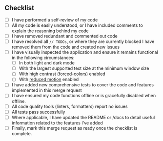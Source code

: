 ## Checklist

- [ ] I have performed a self-review of my code
- [ ] All my code is easily understood, or I have included comments to explain the reasoning behind my code
- [ ] I have removed redundant and commented out code
- [ ] I have resolved all `// TODOs`, or where they are currently blocked I have removed them from the code and created new Issues
- [ ] I have visually inspected the application and ensure it remains functional in the following circumstances:
  - [ ] In both light and dark mode
  - [ ] With the largest supported text size at the minimum window size
  - [ ] With high contrast (forced-colors) enabled
  - [ ] With [reduced motion](https://developer.mozilla.org/en-US/docs/Web/CSS/@media/prefers-reduced-motion) enabled
- [ ] I have added new comprehensive tests to cover the code and features implemented in this merge request
- [ ] I have ensured my code functions offline or is gracefully disabled when offline.
- [ ] All code quality tools (linters, formatters) report no issues
- [ ] All tests pass successfully
- [ ] Where applicable, I have updated the README or /docs to detail useful information related to the features I've added
- [ ] Finally, mark this merge request as ready once the checklist is complete.
